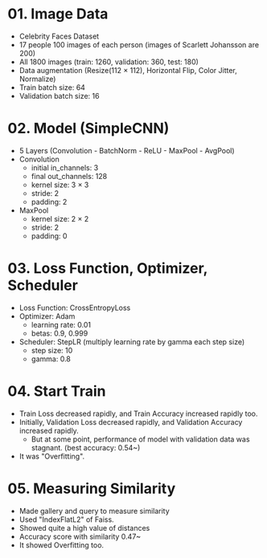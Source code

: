 # 01. Image Data
   - Celebrity Faces Dataset
   - 17 people 100 images of each person (images of Scarlett Johansson are 200)
   - All 1800 images (train: 1260, validation: 360, test: 180)
   - Data augmentation (Resize(112 $\times$ 112), Horizontal Flip, Color Jitter, Normalize)
   - Train batch size: 64
   - Validation batch size: 16
     

# 02. Model (SimpleCNN)
   - 5 Layers (Convolution - BatchNorm - ReLU - MaxPool - AvgPool)
   - Convolution
      - initial in_channels: 3
      - final out_channels: 128
      - kernel size: 3 $\times$ 3
      - stride: 2
      - padding: 2
   - MaxPool
      - kernel size: 2 $\times$ 2
      - stride: 2
      - padding: 0


# 03. Loss Function, Optimizer, Scheduler
   - Loss Function: CrossEntropyLoss
   - Optimizer: Adam
      - learning rate: 0.01
      - betas: 0.9, 0.999
   - Scheduler: StepLR (multiply learning rate by gamma each step size)
      - step size: 10
      - gamma: 0.8


# 04. Start Train
   - Train Loss decreased rapidly, and Train Accuracy increased rapidly too.
   - Initially, Validation Loss decreased rapidly, and Validation Accuracy increased rapidly.
      - But at some point, performance of model with validation data was stagnant. (best accuracy: 0.54~)
   - It was "Overfitting".


# 05. Measuring Similarity
   - Made gallery and query to measure similarity
   - Used "IndexFlatL2" of Faiss.
   - Showed quite a high value of distances
   - Accuracy score with similarity 0.47~
   - It showed Overfitting too.
